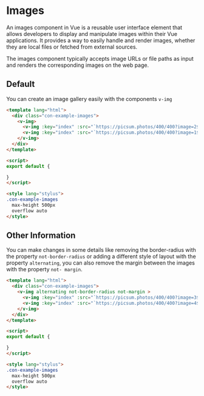 # Images

<box header>

An images component in Vue is a reusable user interface element that allows developers to display and manipulate images within their Vue applications. It provides a way to easily handle and render images, whether they are local files or fetched from external sources.

The images component typically accepts image URLs or file paths as input and renders the corresponding images on the web page. 

</box>

<box>

## Default

You can create an image gallery easily with the components `v-img`

<vuecode md>
<div slot="demo">
  <Demos-Images-Default />
</div>
<div slot="code">

```html
<template lang="html">
  <div class="con-example-images">
    <v-img>
      <v-img :key="index" :src="`https://picsum.photos/400/400?image=2${index}`" v-for="(image, index) in 9" />
      <v-img :key="index" :src="`https://picsum.photos/400/400?image=1${index}`" v-for="(image, index) in 7" />
    </v-img>
  </div>
</template>

<script>
export default {

}
</script>

<style lang="stylus">
.con-example-images
  max-height 500px
  overflow auto
</style>
```

</div>
</vuecode>
</box>

<box>

## Other Information

You can make changes in some details like removing the border-radius with the property `not-border-radius` or adding a different style of layout with the property `alternating`, you can also remove the margin between the images with the property `not- margin`.

<vuecode md>
<div slot="demo">
  <Demos-Images-More />
</div>
<div slot="code">

```html
<template lang="html">
  <div class="con-example-images">
    <v-img alternating not-border-radius not-margin >
      <v-img :key="index" :src="`https://picsum.photos/400/400?image=3${index}`" v-for="(image, index) in 9" />
      <v-img :key="index" :src="`https://picsum.photos/400/400?image=4${index}`" v-for="(image, index) in 7" />
    </v-img>
  </div>
</template>

<script>
export default {

}
</script>

<style lang="stylus">
.con-example-images
  max-height 500px
  overflow auto
</style>
```

</div>
</vuecode>
</box>
